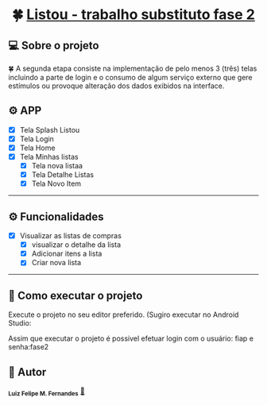 

<h1 align="center">
     🍀 <a href="#" alt="Listou Substituto Fase 2">Listou - trabalho substituto fase 2</a>
</h1>

## 💻 Sobre o projeto

🍀 A segunda etapa consiste na implementação de pelo menos 3 (três) telas incluindo a parte de login e o consumo de algum serviço externo que gere estímulos ou provoque alteração dos dados exibidos na interface.

 
## ⚙️ APP

- [x] Tela Splash Listou 
- [x] Tela Login
- [x] Tela Home
- [x] Tela Minhas listas
     - [x] Tela nova listaa
     - [x] Tela Detalhe Listas
     - [x] Tela Novo Item

---

## ⚙️ Funcionalidades

- [x] Visualizar as listas de compras
     - [x] visualizar o detalhe da lista
     - [x] Adicionar itens a lista
     - [x] Criar nova lista
---


## 🚀 Como executar o projeto


Execute o projeto no seu editor preferido. (Sugiro executar no Android Studio:

Assim que executar o projeto é possivel efetuar login com o usuário: fiap e senha:fase2


## 🦸 Autor


 <sub><b>Luiz Felipe M. Fernandes</b></sub></a> <a href="https://www.linkedin.com/in/luizffernandes/" title="lzfrnds">🚀</a>
 
